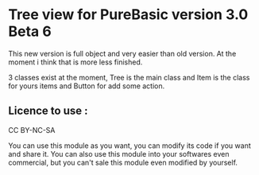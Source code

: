# Tree view for PureBasic version 3.0 Beta 6
This new version is full object and very easier than old version. At the moment i think that is more less finished.

3 classes exist at the moment, Tree is the main class and Item is the class for yours items and Button for add some action.

## Licence to use :
CC BY-NC-SA

You can use this module as you want, you can modify its code if you want and share it. You can also use this module into your softwares even commercial, but you can't sale this module even modified by yourself.
